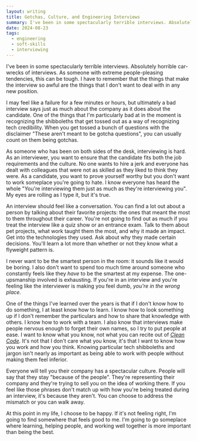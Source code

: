 ```yaml
---
layout: writing
title: Gotchas, Culture, and Engineering Interviews
summary: I've been in some spectacularly terrible interviews. Absolutely horrible car-wrecks of interviews. As someone with extreme people-pleasing tendencies, this can be tough. I have to remember that the things that make the interview so awful are the things that I don't want to deal with in any new position.
date: 2024-08-23
tags:
  - engineering
  - soft-skills
  - interviewing
---
```


I've been in some spectacularly terrible interviews. Absolutely horrible car-wrecks of interviews. As someone with extreme people-pleasing tendencies, this can be tough. I have to remember that the things that make the interview so awful are the things that I don't want to deal with in any new position.

I may feel like a failure for a few minutes or hours, but ultimately a bad interview says just as much about the company as it does about the candidate. One of the things that I'm particularly bad at in the moment is recognizing the shibboleths that get tossed out as a way of recognizing tech credibility. When you get tossed a bunch of questions with the disclaimer "These aren't meant to be gotcha questions", you can usually count on them being gotchas.

As someone who has been on both sides of the desk, interviewing is hard. As an interviewer, you want to ensure that the candidate fits both the job requirements and the culture. No one wants to hire a jerk and everyone has dealt with colleagues that were not as skilled as they liked to think they were. As a candidate, you want to prove yourself worthy but you don't want to work someplace you're going to hate. I know everyone has heard the whole "You're interviewing them just as much as they're interviewing you". My eyes are rolling as I type it, but it's true.

An interview should feel like a conversation. You can find a lot out about a person by talking about their favorite projects: the ones that meant the most to them throughout their career. You're not going to find out as much if you treat the interview like a quiz show or an entrance exam. Talk to them about pet projects, what work taught them the most, and why it made an impact. Get into the technologies they used. Ask about why they made certain decisions. You'll learn a lot more than whether or not they know what a flyweight pattern is.

I never want to be the smartest person in the room: it sounds like it would be boring. I also don't want to spend too much time around someone who constantly feels like they _have_ to be the smartest at my expense. The one-upsmanship involved is exhausting. If you're in an interview and you're feeling like the interviewer is making you feel dumb, _you're in the wrong place._

One of the things I've learned over the years is that if I don't know how to do something, I at least know how to learn. I know how to look something up if I don't remember the particulars and how to share that knowledge with others. I know how to work with a team. I also know that interviews make people nervous enough to forget their own names, so I try to put people at ease. I want to know what you know, not what you can recite out of <a href="https://a.co/d/2xrQOn2" target="_blank" rel="noopener noreferrer">_Clean Code_</a>. It's not that I don't care what you know, it's that I want to know how you work and how you think. Knowing particular tech shibboleths and jargon isn't nearly as important as being able to work with people without making them feel inferior.

Everyone will tell you their company has a spectacular culture. People will say that they stay "because of the people". They're representing their company and they're trying to sell you on the idea of working there. If you feel like those phrases don't match up with how you're being treated during an interview, it's because they aren't. You can choose to address the mismatch or you can walk away.

At this point in my life, I choose to be happy. If it's not feeling right, I'm going to find somewhere that feels good to me. I'm going to go someplace where learning, helping people, and working well together is more important than being the best.
